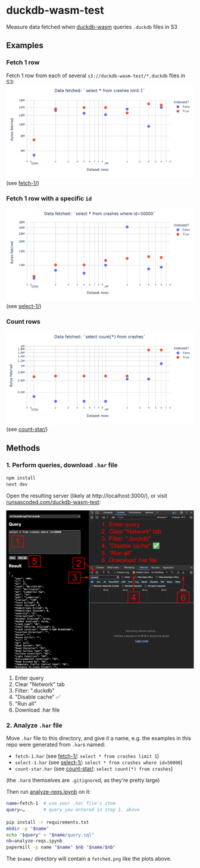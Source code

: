 # duckdb-wasm-test
Measure data fetched when [duckdb-wasm] queries `.duckdb` files in S3

## Examples

### Fetch 1 row
Fetch 1 row from each of several `s3://duckdb-wasm-test/*.duckdb` files in S3:
![](fetch-1/fetched.png)
(see [fetch-1/](fetch-1/))

### Fetch 1 row with a specific `id`

![](select-1/fetched.png)
(see [select-1/](select-1/))

### Count rows
![](count-star/fetched.png)
(see [count-star/](count-star/))

## Methods

### 1. Perform queries, download `.har` file

```bash
npm install
next dev
```

Open the resulting server (likely at http://localhost:3000/), or visit [runsascoded.com/duckdb-wasm-test](https://runsascoded.com/duckdb-wasm-test/):

![](duckdb-wasm-test%20screenshot.png)

1. Enter query
1. Clear "Network" tab
1. Filter: ".duckdb"
1. "Disable cache" ✅
1. "Run all"
1. Download .har file

### 2. Analyze `.har` file
Move `.har` file to this directory, and give it a name, e.g. the examples in this repo were generated from `.har`s named:
- `fetch-1.har` (see [fetch-1/](fetch-1): `select * from crashes limit 1`)
- `select-1.har` (see [select-1/](select-1): `select * from crashes where id=50000`)
- `count-star.har` (see [count-star/](count-star): `select count(*) from crashes`)

(the `.har`s themselves are `.gitignore`d, as they're pretty large)

Then run [analyze-reqs.ipynb](analyze-reqs.ipynb) on it:

```bash
name=fetch-1  # use your .har file's stem
query=…       # query you entered in step 1. above

pip install -r requirements.txt
mkdir -p "$name"
echo "$query" > "$name/query.sql"
nb=analyze-reqs.ipynb
papermill -p name "$name" $nb "$name/$nb"
```

The `$name/` directory will contain a `fetched.png` like the plots above.

[duckdb-wasm]: https://github.com/duckdb/duckdb-wasm
